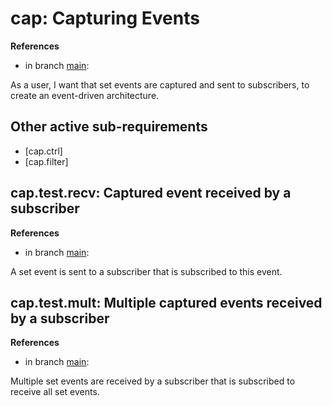 # cap: Capturing Events

**References**

- in branch [main](https://github.com/mhatzl/evident/tree/main): 

As a user, I want that set events are captured and sent to subscribers, to create an event-driven architecture.

## Other active sub-requirements

- [<req>cap.ctrl]
- [<req>cap.filter]

## cap.test.recv: Captured event received by a subscriber

**References**

- in branch [main](https://github.com/mhatzl/evident/tree/main): 

A set event is sent to a subscriber that is subscribed to this event.

## cap.test.mult: Multiple captured events received by a subscriber

**References**

- in branch [main](https://github.com/mhatzl/evident/tree/main): 

Multiple set events are received by a subscriber that is subscribed to receive all set events.
